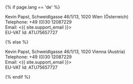 {% if page.lang == 'de' %}

Kevin Papst, Schweidlgasse 46/1/13, 1020 Wien (Österreich)  
Telephone: +49 (0)30 12087229  
Email: <{{ site.support_email }}>  
EU-VAT Id: ATU75657727

{% else %}

Kevin Papst, Schweidlgasse 46/1/13, 1020 Vienna (Austria)  
Telephone: +49 (0)30 12087229  
Email: <{{ site.support_email }}>  
EU-VAT Id: ATU75657727

{% endif %}
